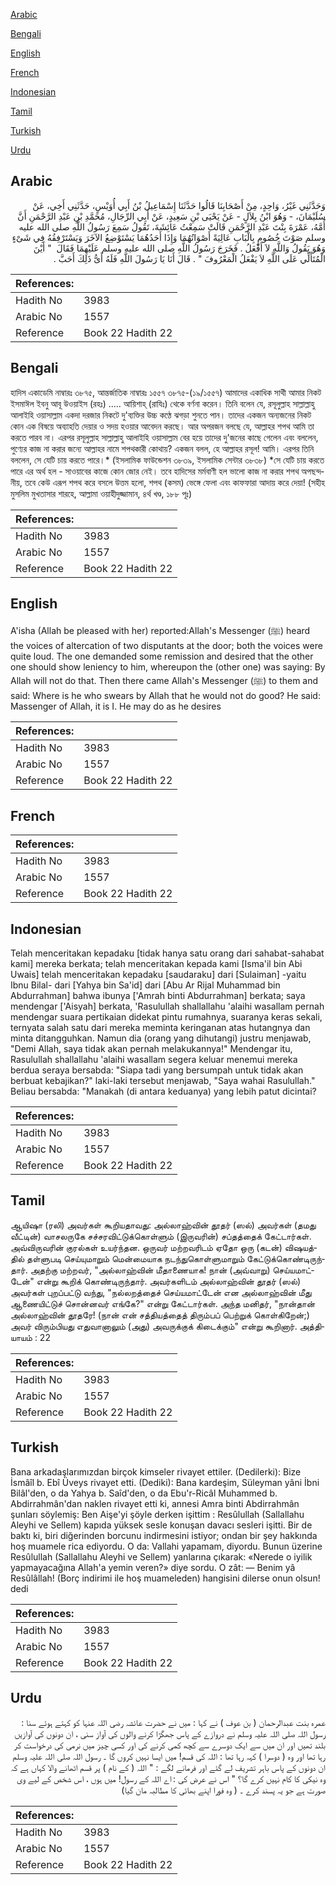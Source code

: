 [Arabic](#arabic)

[Bengali](#bengali)

[English](#english)

[French](#french)

[Indonesian](#indonesian)

[Tamil](#tamil)

[Turkish](#turkish)

[Urdu](#urdu)

## Arabic


<div dir="rtl" lang="ar" style={{fontSize:'larger',backgroundColor:'#f8f9fa',padding:20}}>
وَحَدَّثَنِي غَيْرُ، وَاحِدٍ، مِنْ أَصْحَابِنَا قَالُوا حَدَّثَنَا إِسْمَاعِيلُ بْنُ أَبِي أُوَيْسٍ، حَدَّثَنِي أَخِي، عَنْ سُلَيْمَانَ، - وَهُوَ ابْنُ بِلاَلٍ - عَنْ يَحْيَى بْنِ سَعِيدٍ، عَنْ أَبِي الرِّجَالِ، مُحَمَّدِ بْنِ عَبْدِ الرَّحْمَنِ أَنَّ أُمَّهُ، عَمْرَةَ بِنْتَ عَبْدِ الرَّحْمَنِ قَالَتْ سَمِعْتُ عَائِشَةَ، تَقُولُ سَمِعَ رَسُولُ اللَّهِ صلى الله عليه وسلم صَوْتَ خُصُومٍ بِالْبَابِ عَالِيَةً أَصْوَاتُهُمَا وَإِذَا أَحَدُهُمَا يَسْتَوْضِعُ الآخَرَ وَيَسْتَرْفِقُهُ فِي شَىْءٍ وَهُوَ يَقُولُ وَاللَّهِ لاَ أَفْعَلُ ‏.‏ فَخَرَجَ رَسُولُ اللَّهِ صلى الله عليه وسلم عَلَيْهِمَا فَقَالَ ‏ "‏ أَيْنَ الْمُتَأَلِّي عَلَى اللَّهِ لاَ يَفْعَلُ الْمَعْرُوفَ ‏"‏ ‏.‏ قَالَ أَنَا يَا رَسُولَ اللَّهِ فَلَهُ أَىُّ ذَلِكَ أَحَبَّ ‏.‏
</div>
<div style={{backgroundColor:'#f8f9fa',padding:20, marginBottom: 10}}><table> <thead> <tr> <th>References:</th> <th></th> </tr> </thead> <tbody><tr><td>Hadith No</td><td>3983</td></tr><tr><td>Arabic No</td><td>1557</td></tr><tr><td>Reference</td><td>Book 22 Hadith 22</td></tr></tbody></table></div>

## Bengali


<div dir="ltr" lang="bn" style={{fontSize:'larger',backgroundColor:'#f8f9fa',padding:20}}>
হাদিস একাডেমি নাম্বারঃ ৩৮৭৫, আন্তর্জাতিক নাম্বারঃ ১৫৫৭ ৩৮৭৫-(১৯/১৫৫৭) আমাদের একাধিক সাথী আমার নিকট ইসমাঈল ইবনু আবূ উওয়াইস (রহঃ) ..... আয়িশাহ্ (রাযিঃ) থেকে বর্ণনা করেন। তিনি বলেন যে, রসূলুল্লাহ সাল্লাল্লাহু আলাইহি ওয়াসাল্লাম একদা দরজার নিকটে দু'ব্যক্তির উচ্চ কণ্ঠে ঝগড়া শুনতে পান। তাদের একজন অন্যজনের নিকট কোন এক বিষয়ে অব্যাহতি দেয়ার ও সদয় হওয়ার আবেদন করছে। আর অপরজন বলছে যে, আল্লাহর শপথ আমি তা করতে পারব না। এরপর রসূলুল্লাহ সাল্লাল্লাহু আলাইহি ওয়াসাল্লাম বের হয়ে তাদের দু'জনের কাছে গেলেন এবং বললেন, পুণ্যের কাজ না করার জন্যে আল্লাহর নামে শপথকারী কোথায়? একজন বলল, হে আল্লাহর রসূল! আমি। এরপর তিনি বললেন, সে যেটি চায় করতে পারে।* (ইসলামিক ফাউন্ডেশন ৩৮৩৯, ইসলামিক সেন্টার ৩৮৩৮) *সে যেটি চায় করতে পারে এর অর্থ হল - সাওয়াবের কাজে কোন জোর নেই। তবে হাদিসের মর্মবাণী হল ভালো কাজ না করার শপথ অপছন্দনীয়, তবে কেউ এরূপ শপথ করে বসলে উত্তম হলো, শপথ (কসম) ভেঙ্গে ফেলা এবং কাফফারা আদায় করে দেয়া! (সহীহ মুসলিম মুখতাসার শারহে, আল্লামা ওয়াহীদুজ্জামান, ৪র্থ খণ্ড, ১৮৮ পূঃ)
</div>
<div style={{backgroundColor:'#f8f9fa',padding:20, marginBottom: 10}}><table> <thead> <tr> <th>References:</th> <th></th> </tr> </thead> <tbody><tr><td>Hadith No</td><td>3983</td></tr><tr><td>Arabic No</td><td>1557</td></tr><tr><td>Reference</td><td>Book 22 Hadith 22</td></tr></tbody></table></div>

## English


<div dir="ltr" lang="en" style={{fontSize:'larger',backgroundColor:'#f8f9fa',padding:20}}>
A'isha (Allah be pleased with her) reported:Allah's Messenger (ﷺ) heard the voices of altercation of two disputants at the door; both the voices were quite loud. The one demanded some remission and desired that the other one should show leniency to him, whereupon the (other one) was saying: By Allah will not do that. Then there came Allah's Messenger (ﷺ) to them and said: Where is he who swears by Allah that he would not do good? He said: Massenger of Allah, it is I. He may do as he desires
</div>
<div style={{backgroundColor:'#f8f9fa',padding:20, marginBottom: 10}}><table> <thead> <tr> <th>References:</th> <th></th> </tr> </thead> <tbody><tr><td>Hadith No</td><td>3983</td></tr><tr><td>Arabic No</td><td>1557</td></tr><tr><td>Reference</td><td>Book 22 Hadith 22</td></tr></tbody></table></div>

## French


<div dir="ltr" lang="fr" style={{fontSize:'larger',backgroundColor:'#f8f9fa',padding:20}}>

</div>
<div style={{backgroundColor:'#f8f9fa',padding:20, marginBottom: 10}}><table> <thead> <tr> <th>References:</th> <th></th> </tr> </thead> <tbody><tr><td>Hadith No</td><td>3983</td></tr><tr><td>Arabic No</td><td>1557</td></tr><tr><td>Reference</td><td>Book 22 Hadith 22</td></tr></tbody></table></div>

## Indonesian


<div dir="ltr" lang="id" style={{fontSize:'larger',backgroundColor:'#f8f9fa',padding:20}}>
Telah menceritakan kepadaku [tidak hanya satu orang dari sahabat-sahabat kami] mereka berkata; telah menceritakan kepada kami [Isma'il bin Abi Uwais] telah menceritakan kepadaku [saudaraku] dari [Sulaiman] -yaitu Ibnu Bilal- dari [Yahya bin Sa'id] dari [Abu Ar Rijal Muhammad bin Abdurrahman] bahwa ibunya ['Amrah binti Abdurrahman] berkata; saya mendengar ['Aisyah] berkata, 'Rasulullah shallallahu 'alaihi wasallam pernah mendengar suara pertikaian didekat pintu rumahnya, suaranya keras sekali, ternyata salah satu dari mereka meminta keringanan atas hutangnya dan minta ditangguhkan. Namun dia (orang yang dihutangi) justru menjawab, "Demi Allah, saya tidak akan pernah melakukannya!" Mendengar itu, Rasulullah shallallahu 'alaihi wasallam segera keluar menemui mereka berdua seraya bersabda: "Siapa tadi yang bersumpah untuk tidak akan berbuat kebajikan?" laki-laki tersebut menjawab, "Saya wahai Rasulullah." Beliau bersabda: "Manakah (di antara keduanya) yang lebih patut dicintai?
</div>
<div style={{backgroundColor:'#f8f9fa',padding:20, marginBottom: 10}}><table> <thead> <tr> <th>References:</th> <th></th> </tr> </thead> <tbody><tr><td>Hadith No</td><td>3983</td></tr><tr><td>Arabic No</td><td>1557</td></tr><tr><td>Reference</td><td>Book 22 Hadith 22</td></tr></tbody></table></div>

## Tamil


<div dir="ltr" lang="ta" style={{fontSize:'larger',backgroundColor:'#f8f9fa',padding:20}}>
ஆயிஷா (ரலி) அவர்கள் கூறியதாவது: அல்லாஹ்வின் தூதர் (ஸல்) அவர்கள் (தமது வீட்டின்) வாசலருகே சச்சரவிட்டுக்கொள்ளும் (இருவரின்) சப்தத்தைக் கேட்டார்கள். அவ்விருவரின் குரல்கள் உயர்ந்தன. ஒருவர் மற்றவரிடம் ஏதோ ஒரு (கடன்) விஷயத்தில் தள்ளுபடி செய்யுமாறும் மென்மையாக நடந்துகொள்ளுமாறும் கேட்டுக்கொண்டிருந்தார். அதற்கு மற்றவர், "அல்லாஹ்வின் மீதாணையாக! நான் (அவ்வாறு) செய்யமாட்டேன்" என்று கூறிக் கொண்டிருந்தார். அவர்களிடம் அல்லாஹ்வின் தூதர் (ஸல்) அவர்கள் புறப்பட்டு வந்து, "நல்லறத்தைச் செய்யமாட்டேன் என அல்லாஹ்வின் மீது ஆணையிட்டுச் சொன்னவர் எங்கே?" என்று கேட்டார்கள். அந்த மனிதர், "நான்தான் அல்லாஹ்வின் தூதரே! (நான் என் சத்தியத்தைத் திரும்பப் பெற்றுக் கொள்கிறேன்;) அவர் விரும்பியது எதுவானாலும் (அது) அவருக்குக் கிடைக்கும்" என்று கூறினார். அத்தியாயம் : 22
</div>
<div style={{backgroundColor:'#f8f9fa',padding:20, marginBottom: 10}}><table> <thead> <tr> <th>References:</th> <th></th> </tr> </thead> <tbody><tr><td>Hadith No</td><td>3983</td></tr><tr><td>Arabic No</td><td>1557</td></tr><tr><td>Reference</td><td>Book 22 Hadith 22</td></tr></tbody></table></div>

## Turkish


<div dir="ltr" lang="tr" style={{fontSize:'larger',backgroundColor:'#f8f9fa',padding:20}}>
Bana arkadaşlarımızdan birçok kimseler rivayet ettiler. (Dedilerki): Bize İsmâîl b. Ebî Üveys rivayet etti. (Dediki): Bana kardeşim, Süleyman yâni İbni Bilâl'den, o da Yahya b. Saîd'den, o da Ebu'r-Ricâl Muhammed b. Abdirrahmân'dan naklen rivayet etti ki, annesi Amra binti Abdirrahmân şunları söylemiş: Ben Aişe'yi şöyle derken işittim : Resûlullah (Sallallahu Aleyhi ve Sellem) kapıda yüksek sesle konuşan davacı sesleri işitti. Bir de baktı ki, biri diğerinden borcunu indirmesini istiyor; ondan bir şey hakkında hoş muamele rica ediyordu. O da: Vallahi yapamam, diyordu. Bunun üzerine Resûlullah (Sallallahu Aleyhi ve Sellem) yanlarına çıkarak: «Nerede o iyilik yapmayacağına Allah'a yemin veren?» diye sordu. O zât: — Benim yâ Resûlâllah! (Borç indirimi ile hoş muameleden) hangisini dilerse onun olsun! dedi
</div>
<div style={{backgroundColor:'#f8f9fa',padding:20, marginBottom: 10}}><table> <thead> <tr> <th>References:</th> <th></th> </tr> </thead> <tbody><tr><td>Hadith No</td><td>3983</td></tr><tr><td>Arabic No</td><td>1557</td></tr><tr><td>Reference</td><td>Book 22 Hadith 22</td></tr></tbody></table></div>

## Urdu


<div dir="rtl" lang="ur" style={{fontSize:'larger',backgroundColor:'#f8f9fa',padding:20}}>
عمرہ بنت عبدالرحمان ( بن عوف ) نے کہا : میں نے حضرت عائشہ رضی اللہ عنہا کو کہتے ہوئے سنا : رسول اللہ صلی اللہ علیہ وسلم نے دروازے کے پاس جھگڑا کرنے والوں کی آواز سنی ، ان دونوں کی آوازیں بلند تھیں اور ان میں سے ایک دوسرے سے کچھ کمی کرنے کی اور کسی چیز میں نرمی کی درخواست کر رہا تھا اور وہ ( دوسرا ) کہہ رہا تھا : اللہ کی قسم! میں ایسا نہیں کروں گا ۔ رسول اللہ صلی اللہ علیہ وسلم ان دونوں کے پاس باہر تشریف لے گئے اور فرمانے لگے : " اللہ ( کے نام ) پر قسم اٹھانے والا کہاں ہے کہ وہ نیکی کا کام نہیں کرے گا؟ " اس نے عرض کی : اے اللہ کے رسول! میں ہوں ، اس شخص کے لیے وی صورت ہے جو یہ پسند کرے ۔ ( وہ فورا اپنے بھائی کا مطالبہ مان گیا)
</div>
<div style={{backgroundColor:'#f8f9fa',padding:20, marginBottom: 10}}><table> <thead> <tr> <th>References:</th> <th></th> </tr> </thead> <tbody><tr><td>Hadith No</td><td>3983</td></tr><tr><td>Arabic No</td><td>1557</td></tr><tr><td>Reference</td><td>Book 22 Hadith 22</td></tr></tbody></table></div>